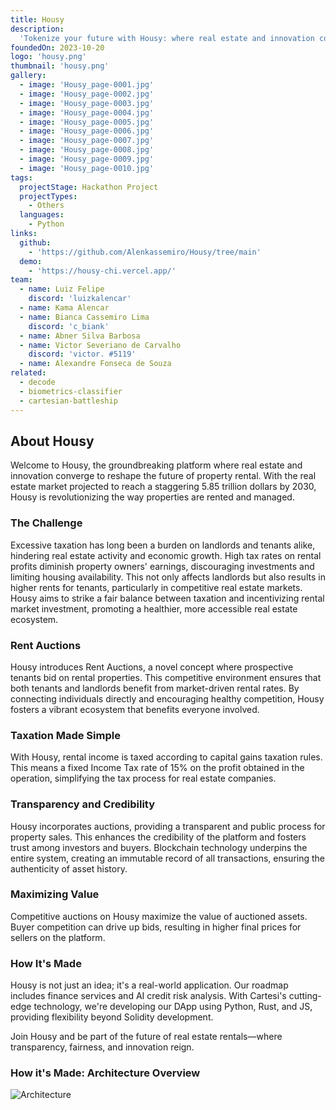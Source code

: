 ```yaml
---
title: Housy
description:
  'Tokenize your future with Housy: where real estate and innovation converge.'
foundedOn: 2023-10-20
logo: 'housy.png'
thumbnail: 'housy.png'
gallery:
  - image: 'Housy_page-0001.jpg'
  - image: 'Housy_page-0002.jpg'
  - image: 'Housy_page-0003.jpg'
  - image: 'Housy_page-0004.jpg'
  - image: 'Housy_page-0005.jpg'
  - image: 'Housy_page-0006.jpg'
  - image: 'Housy_page-0007.jpg'
  - image: 'Housy_page-0008.jpg'
  - image: 'Housy_page-0009.jpg'
  - image: 'Housy_page-0010.jpg'
tags:
  projectStage: Hackathon Project
  projectTypes:
    - Others
  languages:
    - Python
links:
  github:
    - 'https://github.com/Alenkassemiro/Housy/tree/main'
  demo:
    - 'https://housy-chi.vercel.app/'
team:
  - name: Luiz Felipe
    discord: 'luizkalencar'
  - name: Kama Alencar
  - name: Bianca Cassemiro Lima
    discord: 'c_biank'
  - name: Abner Silva Barbosa
  - name: Victor Severiano de Carvalho
    discord: 'victor. #5119'
  - name: Alexandre Fonseca de Souza
related:
  - decode
  - biometrics-classifier
  - cartesian-battleship
---
```


## About Housy

Welcome to Housy, the groundbreaking platform where real estate and innovation
converge to reshape the future of property rental. With the real estate market
projected to reach a staggering 5.85 trillion dollars by 2030, Housy is
revolutionizing the way properties are rented and managed.

### The Challenge

Excessive taxation has long been a burden on landlords and tenants alike,
hindering real estate activity and economic growth. High tax rates on rental
profits diminish property owners' earnings, discouraging investments and
limiting housing availability. This not only affects landlords but also results
in higher rents for tenants, particularly in competitive real estate markets.
Housy aims to strike a fair balance between taxation and incentivizing rental
market investment, promoting a healthier, more accessible real estate ecosystem.

### Rent Auctions

Housy introduces Rent Auctions, a novel concept where prospective tenants bid on
rental properties. This competitive environment ensures that both tenants and
landlords benefit from market-driven rental rates. By connecting individuals
directly and encouraging healthy competition, Housy fosters a vibrant ecosystem
that benefits everyone involved.

### Taxation Made Simple

With Housy, rental income is taxed according to capital gains taxation rules.
This means a fixed Income Tax rate of 15% on the profit obtained in the
operation, simplifying the tax process for real estate companies.

### Transparency and Credibility

Housy incorporates auctions, providing a transparent and public process for
property sales. This enhances the credibility of the platform and fosters trust
among investors and buyers. Blockchain technology underpins the entire system,
creating an immutable record of all transactions, ensuring the authenticity of
asset history.

### Maximizing Value

Competitive auctions on Housy maximize the value of auctioned assets. Buyer
competition can drive up bids, resulting in higher final prices for sellers on
the platform.

### How It's Made

Housy is not just an idea; it's a real-world application. Our roadmap includes
finance services and AI credit risk analysis. With Cartesi's cutting-edge
technology, we're developing our DApp using Python, Rust, and JS, providing
flexibility beyond Solidity development.

Join Housy and be part of the future of real estate rentals—where transparency,
fairness, and innovation reign.

### How it's Made: Architecture Overview

![Architecture](/projects/housy/image1.png)
